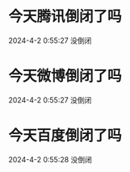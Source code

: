 # 今天腾讯倒闭了吗

2024-4-2 0:55:27 没倒闭

# 今天微博倒闭了吗

2024-4-2 0:55:27 没倒闭

# 今天百度倒闭了吗

2024-4-2 0:55:28 没倒闭


